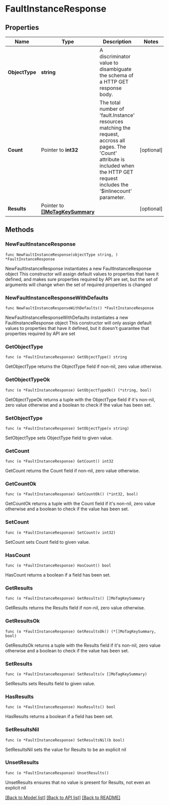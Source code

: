 # FaultInstanceResponse

## Properties

Name | Type | Description | Notes
------------ | ------------- | ------------- | -------------
**ObjectType** | **string** | A discriminator value to disambiguate the schema of a HTTP GET response body. | 
**Count** | Pointer to **int32** | The total number of &#39;fault.Instance&#39; resources matching the request, accross all pages. The &#39;Count&#39; attribute is included when the HTTP GET request includes the &#39;$inlinecount&#39; parameter. | [optional] 
**Results** | Pointer to [**[]MoTagKeySummary**](mo.TagKeySummary.md) |  | [optional] 

## Methods

### NewFaultInstanceResponse

`func NewFaultInstanceResponse(objectType string, ) *FaultInstanceResponse`

NewFaultInstanceResponse instantiates a new FaultInstanceResponse object
This constructor will assign default values to properties that have it defined,
and makes sure properties required by API are set, but the set of arguments
will change when the set of required properties is changed

### NewFaultInstanceResponseWithDefaults

`func NewFaultInstanceResponseWithDefaults() *FaultInstanceResponse`

NewFaultInstanceResponseWithDefaults instantiates a new FaultInstanceResponse object
This constructor will only assign default values to properties that have it defined,
but it doesn't guarantee that properties required by API are set

### GetObjectType

`func (o *FaultInstanceResponse) GetObjectType() string`

GetObjectType returns the ObjectType field if non-nil, zero value otherwise.

### GetObjectTypeOk

`func (o *FaultInstanceResponse) GetObjectTypeOk() (*string, bool)`

GetObjectTypeOk returns a tuple with the ObjectType field if it's non-nil, zero value otherwise
and a boolean to check if the value has been set.

### SetObjectType

`func (o *FaultInstanceResponse) SetObjectType(v string)`

SetObjectType sets ObjectType field to given value.


### GetCount

`func (o *FaultInstanceResponse) GetCount() int32`

GetCount returns the Count field if non-nil, zero value otherwise.

### GetCountOk

`func (o *FaultInstanceResponse) GetCountOk() (*int32, bool)`

GetCountOk returns a tuple with the Count field if it's non-nil, zero value otherwise
and a boolean to check if the value has been set.

### SetCount

`func (o *FaultInstanceResponse) SetCount(v int32)`

SetCount sets Count field to given value.

### HasCount

`func (o *FaultInstanceResponse) HasCount() bool`

HasCount returns a boolean if a field has been set.

### GetResults

`func (o *FaultInstanceResponse) GetResults() []MoTagKeySummary`

GetResults returns the Results field if non-nil, zero value otherwise.

### GetResultsOk

`func (o *FaultInstanceResponse) GetResultsOk() (*[]MoTagKeySummary, bool)`

GetResultsOk returns a tuple with the Results field if it's non-nil, zero value otherwise
and a boolean to check if the value has been set.

### SetResults

`func (o *FaultInstanceResponse) SetResults(v []MoTagKeySummary)`

SetResults sets Results field to given value.

### HasResults

`func (o *FaultInstanceResponse) HasResults() bool`

HasResults returns a boolean if a field has been set.

### SetResultsNil

`func (o *FaultInstanceResponse) SetResultsNil(b bool)`

 SetResultsNil sets the value for Results to be an explicit nil

### UnsetResults
`func (o *FaultInstanceResponse) UnsetResults()`

UnsetResults ensures that no value is present for Results, not even an explicit nil

[[Back to Model list]](../README.md#documentation-for-models) [[Back to API list]](../README.md#documentation-for-api-endpoints) [[Back to README]](../README.md)


